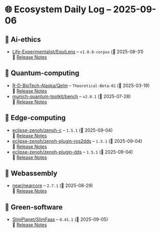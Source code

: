 # 🌐 Ecosystem Daily Log – 2025-09-06

## 🔹 Ai-ethics
- [Life-Experimentalist/EquiLens](https://github.com/Life-Experimentalist/EquiLens/releases/tag/v1.0.0-corpus) – `v1.0.0-corpus` (📅 2025-08-31)  
  🔗 [Release Notes](https://github.com/Life-Experimentalist/EquiLens/releases/tag/v1.0.0-corpus)

## 🔹 Quantum-computing
- [R-D-BioTech-Alaska/Qelm](https://github.com/R-D-BioTech-Alaska/Qelm/releases/tag/Theoretical-Beta-01) – `Theoretical-Beta-01` (📅 2025-03-19)  
  🔗 [Release Notes](https://github.com/R-D-BioTech-Alaska/Qelm/releases/tag/Theoretical-Beta-01)
- [munich-quantum-toolkit/bench](https://github.com/munich-quantum-toolkit/bench/releases/tag/v2.0.1) – `v2.0.1` (📅 2025-07-28)  
  🔗 [Release Notes](https://github.com/munich-quantum-toolkit/bench/releases/tag/v2.0.1)

## 🔹 Edge-computing
- [eclipse-zenoh/zenoh-c](https://github.com/eclipse-zenoh/zenoh-c/releases/tag/1.5.1) – `1.5.1` (📅 2025-09-04)  
  🔗 [Release Notes](https://github.com/eclipse-zenoh/zenoh-c/releases/tag/1.5.1)
- [eclipse-zenoh/zenoh-plugin-ros2dds](https://github.com/eclipse-zenoh/zenoh-plugin-ros2dds/releases/tag/1.5.1) – `1.5.1` (📅 2025-09-04)  
  🔗 [Release Notes](https://github.com/eclipse-zenoh/zenoh-plugin-ros2dds/releases/tag/1.5.1)
- [eclipse-zenoh/zenoh-plugin-dds](https://github.com/eclipse-zenoh/zenoh-plugin-dds/releases/tag/1.5.1) – `1.5.1` (📅 2025-09-04)  
  🔗 [Release Notes](https://github.com/eclipse-zenoh/zenoh-plugin-dds/releases/tag/1.5.1)

## 🔹 Webassembly
- [near/nearcore](https://github.com/near/nearcore/releases/tag/2.7.1) – `2.7.1` (📅 2025-08-29)  
  🔗 [Release Notes](https://github.com/near/nearcore/releases/tag/2.7.1)

## 🔹 Green-software
- [SlimPlanet/SlimFaas](https://github.com/SlimPlanet/SlimFaas/releases/tag/0.41.1) – `0.41.1` (📅 2025-09-05)  
  🔗 [Release Notes](https://github.com/SlimPlanet/SlimFaas/releases/tag/0.41.1)
